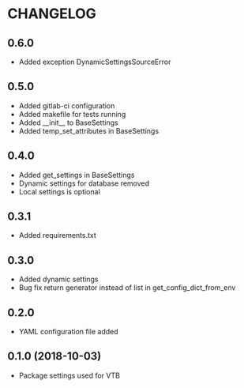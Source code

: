 CHANGELOG
=========

0.6.0
-----

- Added exception DynamicSettingsSourceError

0.5.0
-----

- Added gitlab-ci configuration
- Added makefile for tests running
- Added \_\_init\_\_ to BaseSettings
- Added temp_set_attributes in BaseSettings

0.4.0
-----

- Added get_settings in BaseSettings
- Dynamic settings for database removed
- Local settings is optional

0.3.1
-----

- Added requirements.txt

0.3.0
-----

- Added dynamic settings
- Bug fix return generator instead of list in get_config_dict_from_env

0.2.0
-----

- YAML configuration file added

0.1.0 (2018-10-03)
-----

- Package settings used for VTB
